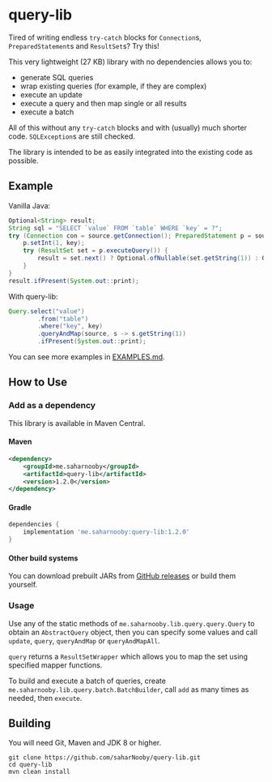 # query-lib

Tired of writing endless `try-catch` blocks for `Connection`s, `PreparedStatement`s and `ResultSet`s? Try this!

This very lightweight (27 KB) library with no dependencies allows you to:
- generate SQL queries
- wrap existing queries (for example, if they are complex)
- execute an update
- execute a query and then map single or all results
- execute a batch

All of this without any `try-catch` blocks and with (usually) much shorter code. `SQLException`s are still checked.

The library is intended to be as easily integrated into the existing code as possible.

## Example

Vanilla Java:

```java
Optional<String> result;
String sql = "SELECT `value` FROM `table` WHERE `key` = ?";
try (Connection con = source.getConnection(); PreparedStatement p = source.getConnection().prepareStatement(sql)) {
    p.setInt(1, key);
    try (ResultSet set = p.executeQuery()) {
        result = set.next() ? Optional.ofNullable(set.getString(1)) : Optional.empty();
    }
}
result.ifPresent(System.out::print);

```

With query-lib:

```java
Query.select("value")
        .from("table")
        .where("key", key)
        .queryAndMap(source, s -> s.getString(1))
        .ifPresent(System.out::print);
```

You can see more examples in [EXAMPLES.md](https://github.com/saharNooby/query-lib/blob/master/EXAMPLES.md).

## How to Use

### Add as a dependency

This library is available in Maven Central.

#### Maven

```xml
<dependency>
    <groupId>me.saharnooby</groupId>
    <artifactId>query-lib</artifactId>
    <version>1.2.0</version>
</dependency>
```

#### Gradle

```groovy
dependencies {
	implementation 'me.saharnooby:query-lib:1.2.0'
}
```

#### Other build systems

You can download prebuilt JARs from [GitHub releases](https://github.com/saharNooby/query-lib/releases) or build them yourself.

### Usage

Use any of the static methods of `me.saharnooby.lib.query.query.Query` to
obtain an `AbstractQuery` object, then you can specify some values and
call `update`, `query`, `queryAndMap` or `queryAndMapAll`.

`query` returns a `ResultSetWrapper` which allows you to map the set using
specified mapper functions.

To build and execute a batch of queries, create `me.saharnooby.lib.query.batch.BatchBuilder`,
call `add` as many times as needed, then `execute`.

## Building

You will need Git, Maven and JDK 8 or higher.

```shell
git clone https://github.com/saharNooby/query-lib.git
cd query-lib
mvn clean install
```
